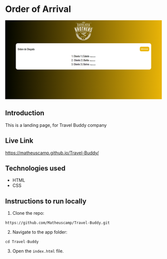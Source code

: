# Order of Arrival

<img src="https://github.com/Matheuscamp/Barbearia-Brothers-Lista-Chegada/blob/main/imgs/Print%20projeto%20Ordem%20Chegada%20barbearia.png" alt="Barber-list">

## Introduction

This is a landing page, for Travel Buddy company

## Live Link

https://matheuscamp.github.io/Travel-Buddy/

## Technologies used

- HTML
- CSS

## Instructions to run locally

1. Clone the repo:

```
https://github.com/Matheuscamp/Travel-Buddy.git
```

2. Navigate to the app folder:

```
cd Travel-Buddy
```

3. Open the `index.html` file.
